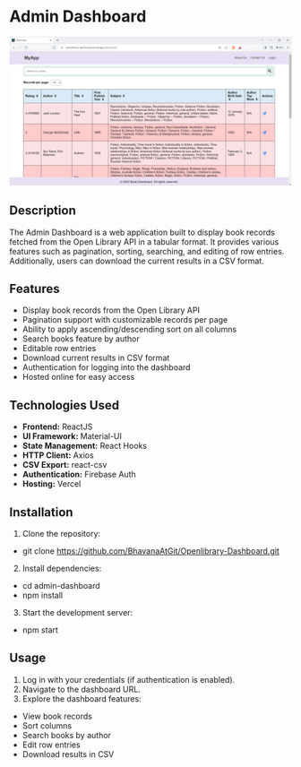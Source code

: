 # **Admin Dashboard**

![Admin Dashboard Preview](dashboard-preview.png)

## **Description**

The Admin Dashboard is a web application built to display book records fetched from the Open Library API in a tabular format. It provides various features such as pagination, sorting, searching, and editing of row entries. Additionally, users can download the current results in a CSV format.

## **Features**

- Display book records from the Open Library API
- Pagination support with customizable records per page
- Ability to apply ascending/descending sort on all columns
- Search books feature by author
- Editable row entries
- Download current results in CSV format
- Authentication for logging into the dashboard
- Hosted online for easy access

## **Technologies Used**

- **Frontend:** ReactJS
- **UI Framework:** Material-UI
- **State Management:** React Hooks
- **HTTP Client:** Axios
- **CSV Export:** react-csv
- **Authentication:** Firebase Auth
- **Hosting:** Vercel

## **Installation**

1. Clone the repository:
- git clone https://github.com/BhavanaAtGit/Openlibrary-Dashboard.git

2. Install dependencies:
- cd admin-dashboard
- npm install

3. Start the development server:
- npm start


## **Usage**


1. Log in with your credentials (if authentication is enabled).
2. Navigate to the dashboard URL.
3. Explore the dashboard features:
- View book records
- Sort columns
- Search books by author
- Edit row entries
- Download results in CSV

